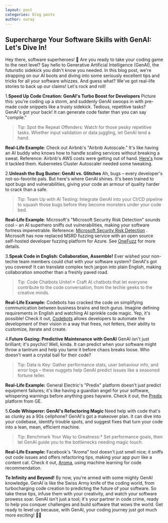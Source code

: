 ```yaml
---
layout: post
categories: blog posts
author: ouray
---
```

## Supercharge Your Software Skills with GenAI: Let's Dive In!
Hey there, software superheroes! 🚀 Are you ready to take your coding game to the next level? Say hello to Generative Artificial Intelligence (GenAI), the futuristic sidekick you didn't know you needed. In this blog post, we're strapping on our AI boots and diving into some seriously excellent tips and tricks for all your software whizzes. And guess what? We've got real-life stories to back up our claims! Let's rock and roll!

1.**Speed Up Code Creation: GenAI's Turbo Boost for Developers**
Picture this: you're coding up a storm, and suddenly GenAI swoops in with pre-made code snippets like a trusty sidekick. Tedious, repetitive tasks? GenAI's got your back! It can generate code faster than you can say "compile."

>Tip: Spot the Repeat Offenders: Watch for those pesky repetitive tasks. Whether input validation or data juggling, let GenAI lend a hand.

**Real-Life Example**: Check out Airbnb's "Airbnb Autoscale." It's like having an AI buddy who knows how to handle scaling services without breaking a sweat. Reference: Airbnb's AWS costs were getting out of hand. [Here's](https://www.thestack.technology/lessons-from-how-airbnb-scales-flexes-and-owns-its-huge-cloud-workloads-to-control-aws-and-other-costs/) how it tackled them. Kubernetes Cluster Autoscaler needed some tweaking.

2.**Unleash the Bug Buster: GenAI vs. Glitches**
Ah, bugs – every developer's not-so-favorite pals. But here's where GenAI shines. It's been trained to spot bugs and vulnerabilities, giving your code an armour of quality harder to crack than a safe.

>Tip: Team Up with AI Testing: Integrate GenAI into your CI/CD pipeline to squash those bugs before they become monsters under your code bed.

**Real-Life Example**: Microsoft's "Microsoft Security Risk Detection" sounds cool – an AI superhero sniffs out vulnerabilities, making your software fortress impenetrable.  Reference: [Microsoft Security Risk Detection](https://www.microsoft.com/en-us/research/project/project-springfield/) . Microsoft has now replaced MSRD fuzzing service with an open source self-hosted developer fuzzing platform for Azure. See [OneFuzz](https://github.com/microsoft/onefuzz) for more details.

3.**Speak Code in English: Collaboration, Assemble!**
Ever wished your non-techie team members could chat with your software system? GenAI's got you covered! It can translate complex tech jargon into plain English, making collaboration smoother than a freshly paved road.

>Tip: Code Chatbots Unite!:* Craft AI chatbots that let everyone contribute to the code conversation, from the techie geeks to the creative minds.

**Real-Life Example:** Codebots has cracked the code on simplifying communication between business brains and tech gurus. Imagine defining requirements in English and watching AI sprinkle code magic. Yep, it's possible! Check it out, [Codebots](https://codebots.com/about) allows developers to automate the development of their vision in a way that frees, not fetters, their ability to customize, iterate and create.

4.**Future Gazing: Predictive Maintenance with GenAI**
GenAI isn't just brilliant; it's psychic! Well, kinda. It can predict when your software might throw a tantrum and help you tame it before chaos breaks loose. Who doesn't want a crystal ball for their code?

>Tip: Data is Key: Gather performance stats, user behaviour info, and error logs – these nuggets help GenAI predict issues like a seasoned fortune teller.

**Real-Life Example:** General Electric's "Predix" platform doesn't just predict equipment failures; it's like having a guardian angel for your software, whispering warnings before anything goes haywire. Check it out, the [Predix](https://www.ge.com/digital/documentation/predix-platforms/index.html) platform from GE.

5.**Code Whisperer: GenAI's Refactoring Magic**
Need help with code that's as clunky as a 90s cellphone? GenAI's got a makeover plan. It can dive into your codebase, identify trouble spots, and suggest fixes that turn your code into a lean, mean, efficient machine.

>Tip: Benchmark Your Way to Greatness:* Set performance goals, then let GenAI guide you to the bottlenecks needing magic touch.

**Real-Life Example:** Facebook's "Aroma" tool doesn't just smell nice; it sniffs out code issues and offers refactoring tips, making your app purr like a content cat. Check it out, [Aroma](https://ai.meta.com/blog/aroma-ml-for-code-recommendation/), using machine learning for code recommendation.

**To Infinity and Beyond!**
By now, you're armed with some mighty GenAI knowledge. GenAI is like the Swiss Army knife of the coding world, from turbocharging code creation to predicting the future of your software. So take these tips, infuse them with your creativity, and watch your software prowess soar. GenAI isn't just a tool; it's your partner in code crime, ready to help you conquer challenges and build software that wows the world. Get ready to level up because, with GenAI, your coding journey just got much more exciting! 🎉👾
